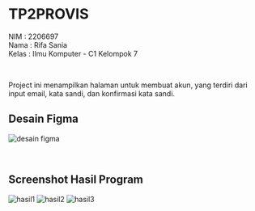 # TP2PROVIS

NIM : 2206697 <br/>
Nama : Rifa Sania <br/>
Kelas : Ilmu Komputer - C1
Kelompok 7

<br/>

Project ini menampilkan halaman untuk membuat akun, yang terdiri dari input email, kata sandi, dan konfirmasi kata sandi.

## Desain Figma
![desain figma](https://github.com/rifasania/TP2PROVIS/assets/134931500/b721e628-9625-4a23-bd51-ae480489d3d4)

<br/>

## Screenshot Hasil Program
![hasil1](https://github.com/rifasania/TP2PROVIS/assets/134931500/9e805fa2-5a93-4678-b176-122a62a54627)
![hasil2](https://github.com/rifasania/TP2PROVIS/assets/134931500/b929dc80-11b5-40eb-9c56-6a2d041ff2f9)
![hasil3](https://github.com/rifasania/TP2PROVIS/assets/134931500/919aa098-eccb-4eee-8b10-2dfba3399aa2)